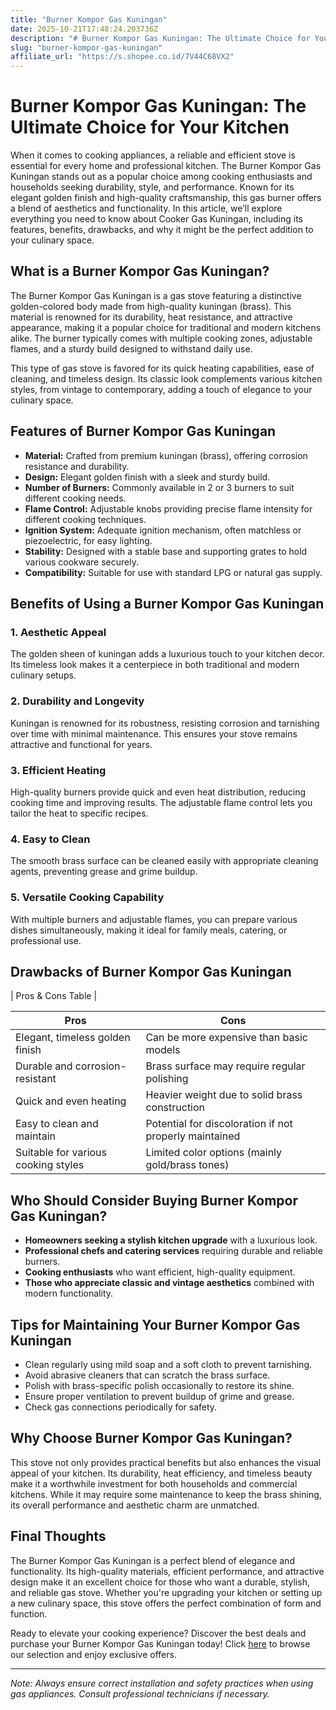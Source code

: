 ```yaml
---
title: "Burner Kompor Gas Kuningan"
date: 2025-10-21T17:48:24.203736Z
description: "# Burner Kompor Gas Kuningan: The Ultimate Choice for Your Kitchen..."
slug: "burner-kompor-gas-kuningan"
affiliate_url: "https://s.shopee.co.id/7V44C68VX2"
---
```

# Burner Kompor Gas Kuningan: The Ultimate Choice for Your Kitchen

When it comes to cooking appliances, a reliable and efficient stove is essential for every home and professional kitchen. The Burner Kompor Gas Kuningan stands out as a popular choice among cooking enthusiasts and households seeking durability, style, and performance. Known for its elegant golden finish and high-quality craftsmanship, this gas burner offers a blend of aesthetics and functionality. In this article, we’ll explore everything you need to know about Cooker Gas Kuningan, including its features, benefits, drawbacks, and why it might be the perfect addition to your culinary space.

## What is a Burner Kompor Gas Kuningan?

The Burner Kompor Gas Kuningan is a gas stove featuring a distinctive golden-colored body made from high-quality kuningan (brass). This material is renowned for its durability, heat resistance, and attractive appearance, making it a popular choice for traditional and modern kitchens alike. The burner typically comes with multiple cooking zones, adjustable flames, and a sturdy build designed to withstand daily use.

This type of gas stove is favored for its quick heating capabilities, ease of cleaning, and timeless design. Its classic look complements various kitchen styles, from vintage to contemporary, adding a touch of elegance to your culinary space.

## Features of Burner Kompor Gas Kuningan

- **Material:** Crafted from premium kuningan (brass), offering corrosion resistance and durability.
- **Design:** Elegant golden finish with a sleek and sturdy build.
- **Number of Burners:** Commonly available in 2 or 3 burners to suit different cooking needs.
- **Flame Control:** Adjustable knobs providing precise flame intensity for different cooking techniques.
- **Ignition System:** Adequate ignition mechanism, often matchless or piezoelectric, for easy lighting.
- **Stability:** Designed with a stable base and supporting grates to hold various cookware securely.
- **Compatibility:** Suitable for use with standard LPG or natural gas supply.

## Benefits of Using a Burner Kompor Gas Kuningan

### 1. Aesthetic Appeal

The golden sheen of kuningan adds a luxurious touch to your kitchen decor. Its timeless look makes it a centerpiece in both traditional and modern culinary setups.

### 2. Durability and Longevity

Kuningan is renowned for its robustness, resisting corrosion and tarnishing over time with minimal maintenance. This ensures your stove remains attractive and functional for years.

### 3. Efficient Heating

High-quality burners provide quick and even heat distribution, reducing cooking time and improving results. The adjustable flame control lets you tailor the heat to specific recipes.

### 4. Easy to Clean

The smooth brass surface can be cleaned easily with appropriate cleaning agents, preventing grease and grime buildup.

### 5. Versatile Cooking Capability

With multiple burners and adjustable flames, you can prepare various dishes simultaneously, making it ideal for family meals, catering, or professional use.

## Drawbacks of Burner Kompor Gas Kuningan

| Pros & Cons Table |

| Pros                                | Cons                                              |
|-------------------------------------|---------------------------------------------------|
| Elegant, timeless golden finish   | Can be more expensive than basic models         |
| Durable and corrosion-resistant   | Brass surface may require regular polishing    |
| Quick and even heating             | Heavier weight due to solid brass construction  |
| Easy to clean and maintain         | Potential for discoloration if not properly maintained |
| Suitable for various cooking styles | Limited color options (mainly gold/brass tones) |

## Who Should Consider Buying Burner Kompor Gas Kuningan?

- **Homeowners seeking a stylish kitchen upgrade** with a luxurious look.
- **Professional chefs and catering services** requiring durable and reliable burners.
- **Cooking enthusiasts** who want efficient, high-quality equipment.
- **Those who appreciate classic and vintage aesthetics** combined with modern functionality.

## Tips for Maintaining Your Burner Kompor Gas Kuningan

- Clean regularly using mild soap and a soft cloth to prevent tarnishing.
- Avoid abrasive cleaners that can scratch the brass surface.
- Polish with brass-specific polish occasionally to restore its shine.
- Ensure proper ventilation to prevent buildup of grime and grease.
- Check gas connections periodically for safety.

## Why Choose Burner Kompor Gas Kuningan?

This stove not only provides practical benefits but also enhances the visual appeal of your kitchen. Its durability, heat efficiency, and timeless beauty make it a worthwhile investment for both households and commercial kitchens. While it may require some maintenance to keep the brass shining, its overall performance and aesthetic charm are unmatched.

## Final Thoughts

The Burner Kompor Gas Kuningan is a perfect blend of elegance and functionality. Its high-quality materials, efficient performance, and attractive design make it an excellent choice for those who want a durable, stylish, and reliable gas stove. Whether you're upgrading your kitchen or setting up a new culinary space, this stove offers the perfect combination of form and function.

Ready to elevate your cooking experience? Discover the best deals and purchase your Burner Kompor Gas Kuningan today! Click [here](https://s.shopee.co.id/7V44C68VX2) to browse our selection and enjoy exclusive offers.

---

*Note: Always ensure correct installation and safety practices when using gas appliances. Consult professional technicians if necessary.*